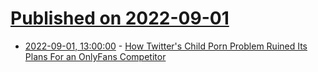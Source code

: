 # [Published on 2022-09-01](index.md)

* [2022-09-01, 13:00:00](https://tech.slashdot.org/story/22/08/31/2320219/how-twitters-child-porn-problem-ruined-its-plans-for-an-onlyfans-competitor?utm_source=rss1.0mainlinkanon&utm_medium=feed) - [How Twitter's Child Porn Problem Ruined Its Plans For an OnlyFans Competitor](https://tech.slashdot.org/story/22/08/31/2320219/how-twitters-child-porn-problem-ruined-its-plans-for-an-onlyfans-competitor?utm_source=rss1.0mainlinkanon&utm_medium=feed)
